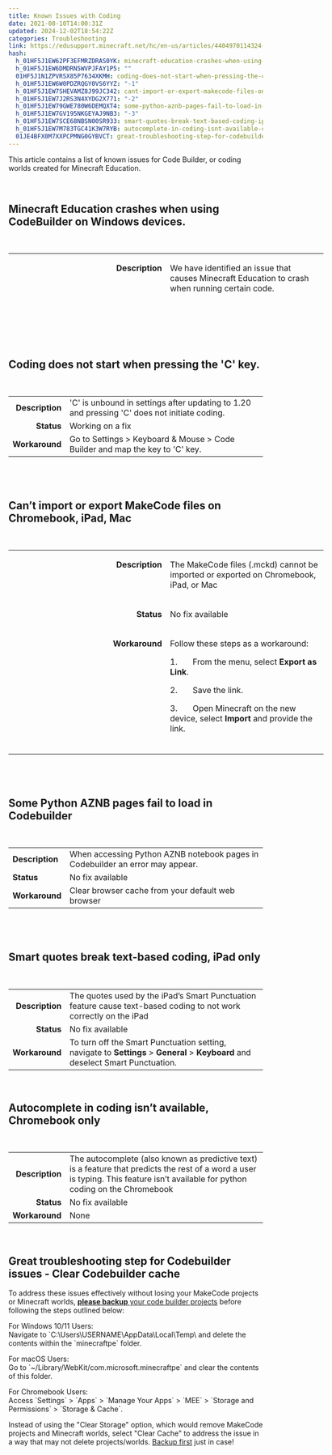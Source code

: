 ```yaml
---
title: Known Issues with Coding
date: 2021-08-10T14:00:31Z
updated: 2024-12-02T18:54:22Z
categories: Troubleshooting
link: https://edusupport.minecraft.net/hc/en-us/articles/4404970114324-Known-Issues-with-Coding
hash:
  h_01HF5J1EW62PF3EFMRZDRAS0YK: minecraft-education-crashes-when-using-codebuilder-on-windows-devices
  h_01HF5J1EW6DMDRN5WVPJFAY1P5: ""
  01HF5J1N1ZPVRSX85P7634XKMH: coding-does-not-start-when-pressing-the-c-key
  h_01HF5J1EW6W0PDZRQGY0VS6YYZ: "-1"
  h_01HF5J1EW7SHEVAMZ8J99JC342: cant-import-or-export-makecode-files-on-chromebook-ipad-mac
  h_01HF5J1EW7J2RS3N4XYDG2X771: "-2"
  h_01HF5J1EW79GWE780W6DEMQXT4: some-python-aznb-pages-fail-to-load-in-codebuilder
  h_01HF5J1EW7GV195NKGEYAJ9NB3: "-3"
  h_01HF5J1EW7SCE68NBSN00SR933: smart-quotes-break-text-based-coding-ipad-only
  h_01HF5J1EW7M783TGC41K3W7RYB: autocomplete-in-coding-isnt-available-chromebook-only
  01JE4BFX0M7XXPCPMNG0GYBVCT: great-troubleshooting-step-for-codebuilder-issues---clear-codebuilder-cache
---
```


This article contains a list of known issues for Code Builder, or coding worlds created for Minecraft Education.

 

## Minecraft Education crashes when using CodeBuilder on Windows devices.

 

<table style="width: 624px; height: 88px;" data-cellpadding="5px">
<colgroup>
<col style="width: 50%" />
<col style="width: 50%" />
</colgroup>
<tbody>
<tr style="height: 44px;">
<td style="text-align: right; width: 113.6px; vertical-align: top; height: 44px;"><p><strong>Description</strong></p></td>
<td style="height: 44px; width: 487.4px"><p>We have identified an issue that causes Minecraft Education to crash when running certain code. </p></td>
</tr>
<tr style="height: 22px;">
<td style="text-align: right; width: 113.6px; vertical-align: top; height: 22px;"><p><strong>Status</strong></p></td>
<td style="height: 22px; width: 487.4px"><p>Working on a fix</p></td>
</tr>
<tr style="height: 22px;">
<td style="text-align: right; width: 113.6px; vertical-align: top; height: 22px;"><p><strong>Workaround</strong></p></td>
<td style="height: 22px; width: 487.4px"><p>We believe this is caused by an odd interaction between Minecraft Education and a newer patch for Windows. </p>
<p> </p>
<p>This tends to happen on higher spec devices. If your device is below our <a href="../Get-Started/System-Requirements.md">minimum specifications</a>, a device upgrade may be in order. </p>
<p> </p></td>
</tr>
</tbody>
</table>

##  

 

## Coding does not start when pressing the 'C' key. 

 

|  |  |
|---:|----|
| **Description** | 'C' is unbound in settings after updating to 1.20 and pressing 'C' does not initiate coding.  |
| **Status** | Working on a fix |
| **Workaround** | Go to Settings \> Keyboard & Mouse \> Code Builder and map the key to 'C' key.  |

##  

## Can’t import or export MakeCode files on Chromebook, iPad, Mac

 

<table style="width: 624px;" data-cellpadding="5px">
<colgroup>
<col style="width: 50%" />
<col style="width: 50%" />
</colgroup>
<tbody>
<tr>
<td style="text-align: right; width: 20%; vertical-align: top;" width="104"><p><strong>Description</strong></p></td>
<td width="520"><p>The MakeCode files (.mckd) cannot be imported or exported on Chromebook, iPad, or Mac</p></td>
</tr>
<tr>
<td style="text-align: right; width: 20%; vertical-align: top;" width="104"><p><strong>Status</strong></p></td>
<td width="520"><p>No fix available</p></td>
</tr>
<tr>
<td style="text-align: right; width: 20%; vertical-align: top;" width="104"><p><strong>Workaround</strong></p></td>
<td width="520"><p>Follow these steps as a workaround:</p>
<p>1.       From the menu, select <strong>Export as Link</strong>.</p>
<p>2.       Save the link.</p>
<p>3.       Open Minecraft on the new device, select <strong>Import</strong> and provide the link.<br />
<br />
</p></td>
</tr>
</tbody>
</table>

##  

## Some Python AZNB pages fail to load in Codebuilder

 

|  |  |
|----|----|
| **Description** | When accessing Python AZNB notebook pages in Codebuilder an error may appear.  |
| **Status** | No fix available |
| **Workaround** | Clear browser cache from your default web browser |

##  

## Smart quotes break text-based coding, iPad only

 

|  |  |
|---:|----|
| **Description** | The quotes used by the iPad’s Smart Punctuation feature cause text-based coding to not work correctly on the iPad |
| **Status** | No fix available |
| **Workaround** | To turn off the Smart Punctuation setting, navigate to **Settings** \> **General** \> **Keyboard** and deselect Smart Punctuation. |

 

## Autocomplete in coding isn’t available, Chromebook only

 

|  |  |
|---:|----|
| **Description** | The autocomplete (also known as predictive text) is a feature that predicts the rest of a word a user is typing. This feature isn’t available for python coding on the Chromebook |
| **Status** | No fix available |
| **Workaround** | None |

 

## Great troubleshooting step for Codebuilder issues - Clear Codebuilder cache

To address these issues effectively without losing your MakeCode projects or Minecraft worlds, [**please backup** your code builder projects](../Game-Features/Managing-Projects-in-Code-Builder-for-MakeCode.md) before following the steps outlined below:  
  
For Windows 10/11 Users:  
Navigate to \`C:\Users\USERNAME\AppData\Local\Temp\\ and delete the contents within the \`minecraftpe\` folder.  
  
For macOS Users:  
Go to \`~/Library/WebKit/com.microsoft.minecraftpe\` and clear the contents of this folder.  
  
For Chromebook Users:  
Access \`Settings\` \> \`Apps\` \> \`Manage Your Apps\` \> \`MEE\` \> \`Storage and Permissions\` \> \`Storage & Cache\`.  
  
Instead of using the "Clear Storage" option, which would remove MakeCode projects and Minecraft worlds, select "Clear Cache" to address the issue in a way that may not delete projects/worlds. [Backup first](../Teaching-With-Minecraft/Import-Export-and-Manage-Worlds.md) just in case!
